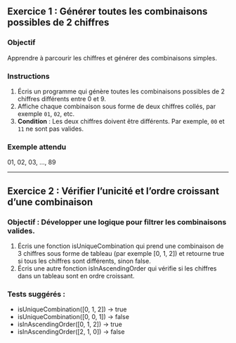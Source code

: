 ## Exercice 1 : Générer toutes les combinaisons possibles de 2 chiffres

### Objectif
Apprendre à parcourir les chiffres et générer des combinaisons simples.

### Instructions
1. Écris un programme qui génère toutes les combinaisons possibles de 2 chiffres différents entre 0 et 9.
2. Affiche chaque combinaison sous forme de deux chiffres collés, par exemple `01`, `02`, etc.
3. **Condition** : Les deux chiffres doivent être différents. Par exemple, `00` et `11` ne sont pas valides.

### Exemple attendu

01, 02, 03, ..., 89

---

## Exercice 2 : Vérifier l’unicité et l’ordre croissant d’une combinaison

### Objectif : Développer une logique pour filtrer les combinaisons valides.
1. Écris une fonction isUniqueCombination qui prend une combinaison de 3 chiffres sous forme de tableau (par exemple [0, 1, 2]) et retourne true si tous les chiffres sont différents, sinon false.
2. Écris une autre fonction isInAscendingOrder qui vérifie si les chiffres dans un tableau sont en ordre croissant.

### Tests suggérés :
- isUniqueCombination([0, 1, 2]) → true
- isUniqueCombination([0, 0, 1]) → false
- isInAscendingOrder([0, 1, 2]) → true
- isInAscendingOrder([2, 1, 0]) → false